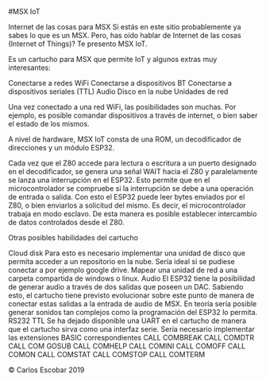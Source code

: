 #MSX IoT

Internet de las cosas para MSX
Si estás en este sitio probablemente ya sabes lo que es un MSX.
Pero, has oído hablar de Internet de las cosas (Internet of Things)?
Te presento MSX IoT.


Es un cartucho para MSX que permite IoT y algunos extras muy interesantes:

Conectarse a redes WiFi
Conectarse a dispositivos BT
Conectarse a dispositivos seriales (TTL)
Audio
Disco en la nube
Unidades de red

Una vez conectado a una red WiFi, las posibilidades son muchas. Por ejemplo, es posible comandar dispositivos a través de internet, o bien saber el estado de los mismos.

A nivel de hardware, MSX IoT consta de una ROM, un decodificador de direcciones y un módulo ESP32.

Cada vez que el Z80 accede para lectura o escritura a un puerto designado en el decodificador, se genera una señal WAIT hacia el Z80 y paralelamente se lanza una interrupción en el ESP32. Esto permite que en el microcontrolador se compruebe si la interrupción se debe a una operación de entrada o salida. Con esto el ESP32 puede leer bytes enviados por el Z80, o bien enviarlos a solicitud del mismo. Es decir, el microcontrolador trabaja en modo esclavo. De esta manera es posible establecer intercambio de datos controlados desde el Z80. 



Otras posibles habilidades del cartucho

Cloud disk
Para esto es necesario implementar una unidad de disco que permita acceder a un repositorio en la nube. Sería ideal si se pudiese conectar a por ejemplo google drive. 
Mapear una unidad de red a una carpeta compartida de windows o linux.
Audio
El ESP32 tiene la posibilidad de generar audio a través de dos salidas que poseen un DAC. Sabiendo esto, el cartucho tiene previsto evolucionar sobre este punto de manera de conectar estas salidas a la entrada de audio de MSX. En teoría sería posible generar sonidos tan complejos como la programación del ESP32 lo permita.
RS232 TTL
Se ha dejado disponible una UART en el cartucho de manera que el cartucho sirva como una interfaz serie. 
Sería necesario implementar las extensiones BASIC correspondientes
CALL COMBREAK
CALL COMDTR
CALL COM GOSUB
CALL COMHELP
CALL COMINI
CALL COMOFF
CALL COMON
CALL COMSTAT
CALL COMSTOP
CALL COMTERM


© Carlos Escobar 2019
